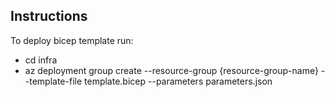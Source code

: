 ## Instructions

To deploy bicep template run:
- cd infra
- az deployment group create   --resource-group {resource-group-name}   --template-file template.bicep   --parameters parameters.json